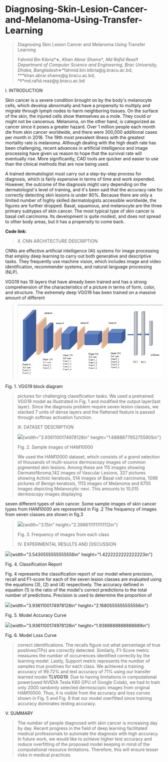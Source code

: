 # Diagnosing-Skin-Lesion-Cancer-and-Melanoma-Using-Transfer-Learning
> Diagnosing Skin Lesion Cancer and Melanoma Using Transfer Learning
>
> Fahmid Bin Kibria*∗*, Khan Abrar Shams*†*, Md Rafid Reaz*‡*\
> Department of Computer Science and Engineering, Brac University,
> Dhaka, Bangladesh*∗*fahmid.bin.kibria\@g.bracu.ac.bd,
> *†*khan.abrar.shams\@g.bracu.ac.bd, *‡*md.rafid.reaz\@g.bracu.ac.bd

I. INTRODUCTION

Skin cancer is a severe condition brought on by the body's melanocyte
cells, which develop abnormally and have a propensity to multiply and
migrate through lymph nodes to harm neighboring tissues. On the surface
of the skin, the injured cells show themselves as a mole. They could or
might not be cancerous. Melanoma, on the other hand, is categorized as
cancer since it poses a greater hazard. Over 1 million people each month
die from skin cancer worldwide, and there were 300,000 additional cases
per month in 2018. The 19th most prevalent illness with the greatest
mortality rate is melanoma. Although dealing with the high death rate
has been challenging, recent advances in artificial intelligence and
image processing have given us reason to hope that the survival rate
will eventually rise. More significantly, CAD tools are quicker and
easier to use than the clinical methods that are now being used.

A trained dermatologist must carry out a step-by-step process for
diagnosis, which is fairly expensive in terms of time and work expended.
However, the outcome of the diagnosis might vary depending on the
dermatologist's level of training, and it's been said that the accuracy
rate for correctly detecting skin lesions is under 80%. Because there
are only a limited number of highly skilled dermatologists accessible
worldwide, the figures are further dropped. Basal, squamous, and
melanocyte are the three primary subtypes of skin cancer. The most
typical type of skin cancer is basal cell carcinoma. Its development is
quite modest, and does not spread to other body areas, but it has a
propensity to come back.

**Code link:**

> II\. CNN ARCHITECTURE DESCRIPTION

CNNs are effective artificial intelligence (AI) systems for image
processing that employ deep learning to carry out both generative and
descriptive tasks. They frequently use machine vision, which includes
image and video identification, recommender systems, and natural
language processing (NLP).

VGG19 has 19 layers that have already been trained and has a strong
comprehension of the characteristics of a picture in terms of form,
color, and structure. The extremely deep VGG19 has been trained on a
massive amount of different

> ![Alt text](https://github.com/CyberNinja600/Diagnosing-Skin-Lesion-Cancer-and-Melanoma-Using-Transfer-Learning/blob/b131adc096eca3868db6577d6c71b8344c78bc0f/image1.png?raw=true "Title")


Fig. 1. VGG19 block diagram

> pictures for challenging classification tasks. We used a pretrained
> VGG19 model as illustrated in Fig. 1 and modified the output
> layer(last layer). Since the diagnosis problem require seven lesion
> classes, we stacked 7 units of dense layers and the flattened feature
> is passed through softmax activation function.
>
> III\. DATASET DESCRIPTION
>
> ![](vertopal_b912f6be215244f9ba067bbe555e9741/media/image2.png){width="3.9361100174978128in"
> height="1.6888877952755905in"}
>
> Fig. 2. Sample images of HAM10000
>
> We used the HAM10000 dataset, which consists of a grand selection of
> thousands of multi-source dermoscopy images of common pigmented skin
> lesions. Among these are 115 images showing Dermatofibroma,142 images
> of Vascular Lesions, 327 pictures showing Actinic keratosis, 514
> images of Basal cell carcinoma, 1099 pictures of Benign keratosis,
> 1113 images of Melanoma and 6705 images depicting Melanocytic nevi.
> This amounts to 10,015 dermoscopy images displaying

seven different types of skin cancer. Some sample images of skin cancer
types from HAM10000 are represented in Fig .2 The frequency of images
from seven classes are shown in fig.3

> ![](vertopal_b912f6be215244f9ba067bbe555e9741/media/image3.png){width="3.15in"
> height="2.3986111111111112in"}
>
> Fig. 3. Frequency of images from each class
>
> IV\. EXPERIMENTAL RESULTS AND DISCUSSION

![](vertopal_b912f6be215244f9ba067bbe555e9741/media/image4.png){width="3.5430555555555556in"
height="1.4222222222222223in"}

Fig. 4. Classification Report


Fig. 4 represents the classification report of our model where
precision, recall and F1-score for each of the seven lesion classes are
evaluated using the equations (3), (2) and (4) respectively. The
accuracy defined in equation (1) is the ratio of the model's correct
predictions to the total number of predictions. Precision is used to
determine the proportion of

![](vertopal_b912f6be215244f9ba067bbe555e9741/media/image5.png){width="3.9361100174978128in"
height="2.1680555555555556in"}

Fig. 5. Model Accuracy Curve

![](vertopal_b912f6be215244f9ba067bbe555e9741/media/image6.png){width="3.9361100174978128in"
height="1.9388888888888889in"}

Fig. 6. Model Loss Curve

> correct identifications. The recalls figure out what percentage of
> true positives(TPs) are correctly detected. Similarly, F1-Score metric
> measures the number of occurrences identified correctly by the
> learning model. Lastly, Support metric represents the number of
> samples true positives for each class. We achieved a training accuracy
> of 99.72% and test accuracy of 71% using our transfer learned model
> **TLVGG19**. Due to having limitations in computational power(used
> NVIDIA Tesla K80 GPU of Google Colab), we had to train only 2000
> randomly selected dermoscopic images from original HAM10000. Thus, it
> is visible from the accuracy and loss curves shown in Fig. 5 and Fig.
> 6 that our model overfitted since training accuracy dominates testing
> accuracy.

V. SUMMARY

> The number of people diagnosed with skin cancer is increasing day by
> day. Recent progress in the field of deep learning facilitated medical
> professionals to automate the diagnosis with high accuracy. In future
> work, we would like to achieve higher test accuracy and reduce
> overfitting of the proposed model keeping in mind of the computational
> resource limitations. Therefore, this will ensure lesser risks in
> medical practices.
